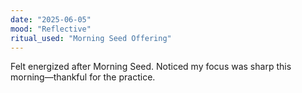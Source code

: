 ```yaml
---
date: "2025-06-05"
mood: "Reflective"
ritual_used: "Morning Seed Offering"
---
```


Felt energized after Morning Seed. Noticed my focus was sharp this morning—thankful for the practice.